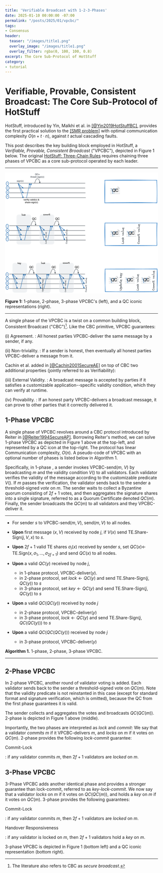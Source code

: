 ```yaml
---
title: 'Verifiable Broadcast with 1-2-3-Phases'
date: 2025-01-10 00:00:00 -07:00
permalink: "/posts/2025/01/vpcbc/"
tags:
- Consensus
header:
  teaser: "/images/title1.png"
  overlay_image: "/images/title1.png"
  overlay_filter: rgba(0, 100, 100, 0.8)
excerpt: The Core Sub-Protocol of HotStuff 
category:
- tutorial
---
```


# Verifiable, Provable, Consistent Broadcast: The Core Sub-Protocol of HotStuff 

HotStuff, introduced by Yin, Malkhi et al. in [[@Yin2019HotStuffBC]](https://api.semanticscholar.org/CorpusID:197644531),
provides the first practical solution to the
[[SMR problem]](https://malkhi.com/posts/2025/01/models/)
with optimal communication complexity $O(n + t \cdot n)$, against $t$ actual cascading faults. 

This post describes the key building block employed in HotStuff, a *Verifiable, Provable, Consistent Broadcast* ("VPCBC"), depicted in Figure 1 below. 
The original [HotStuff: Three-Chain Rules](https://malkhi.com/posts/2019/08/hotstuff-three-chain-rules/) requires chaining three phases of VPCBC as a core sub-protocol operated by each leader. 

---

![image](/images/HS/vpcbc.png)

**Figure 1:** 1-phase, 2-phase, 3-phase VPCBC's (left), and a QC iconic representations (right).

---

A single phase of the VPCBC is a twist on a common building block, Consistent
Broadcast ("CBC")[^1]. Like the CBC primitive, VPCBC guarantees:

(i) Agreement. 
: All honest parties VPCBC-deliver the same message by a sender, if any.

(ii) Non-triviality.
: If a sender is honest, then eventually all honest
parties VPCBC-deliver a message from it.

Cachin et al. added in [[@Cachin2001SecureAE]](https://api.semanticscholar.org/CorpusID:18716687) on top of CBC two additional properties (jointly referred to as Verifiability):

(iii) External Validity. 
: A broadcast message is accepted by parties if it
    satisfies a customizable application--specific validity condition,
    which they can verify at runtime.

(iv) Provability. 
: If an honest party VPCBC-delivers a broadcast message, it can
    prove to other parties that it correctly delivered it.

## 1-Phase VPCBC

A single phase of VPCBC revolves around a CBC protocol introduced by Reiter
in [[@Reiter1994SecureAP]](https://api.semanticscholar.org/CorpusID:1990309). Borrowing Reiter's method, we can solve 1-phase VPCBC as depicted in Figure 1 above at
the top-left, and represented by a QC icon at the top-right.
The protocol has linear Communication complexity, 
$O(n)$.
A pseudo-code of VPCBC with an optional number of phases is listed below in Algorithm 1.

Specifically, in 1-phase , a sender invokes VPCBC-send($m$, $V$) by broadcasting $m$ and
the validity condition $V()$ to all validators. Each validator verifies
the validity of the message according to the customizable predicate
$V()$. If $m$ passes the verification, the validator sends back to the
sender a threshold-signed *vote* on $m$. The sender waits to collect a
Byzantine quorum consisting of $2f+1$ votes, and then aggregates the
signature shares into a single signature, referred to as a Quorum
Certificate denoted $QC(m)$. Finally, the sender broadcasts the $QC(m)$
to all validators and they VPCBC-deliver it.

---

- For sender $s$ to VPCBC-send($m, V$), send($m, V$) to all nodes.

- **Upon** first message $(x, V)$ received by node $j$,
 	if  $V(x)$ send TE.Share-Sign($j, V, x$) to $s$.

- **Upon** $2f+1$ valid TE shares $\sigma_i(x)$ received by sender $s$, 
 	set $QC(x) \gets$ TE.Sign($x, \sigma_1, ..., \sigma_{2f+1}$) and
 	send $QC(x)$ to all nodes.

- **Upon** a valid $QC(y)$ received by node $j$,
  - in 1-phase protocol, VPCBC-deliver($y$).
  - in 2-phase protocol, set $lock \gets QC(y)$ and send TE.Share-Sign($j, QC(y)$) to $s$
  - in 3-phase protocol, set $key \gets QC(y)$ and send TE.Share-Sign($j, QC(y)$) to $s$

- **Upon** a valid $QC(QC(y))$ received by node $j$

  - in 2-phase protocol, VPCBC-deliver($y$) 
  - in 3-phase protocol, $lock \gets QC(y)$ and send TE.Share-Sign($j, QC(QC(y))$) to $s$

- **Upon** a valid $QC(QC(QC(y)))$ received by node $j$

  - in 3-phase protocol, VPCBC-deliver($y$)

**Algorithm 1.** 1-phase, 2-phase, 3-phase VPCBC. 

---

## 2-Phase  VPCBC

In 2-phase VPCBC, another round of validator voting is added. Each validator
sends back to the sender a threshold-signed vote on $QC(m)$. Note that
the validity predicate is not reinstanted in this case (except for standard
format and signature verification, which is omitted), because the QC
from the first phase guarantees it is valid.

The sender collects and aggregates the votes and broadcasts $QC(QC(m))$.
2-phase is depicted in Figure 1 above (middle).

Importantly, the two phases are interpreted as *lock* and *commit*: We
say that a validator *commits* $m$ if it VPCBC-delivers $m$, and *locks* on
$m$ if it votes on $QC(m)$. 2-phase provides the following *lock-commit*
guarantee:

Commit-Lock

:   if any validator commits $m$, then $2f+1$ validators are *locked* on
    $m$.

## 3-Phase  VPCBC

3-Phase VPCBC adds another identical phase and provides a stronger guarantee than
lock-commit, referred to as *key-lock-commit*. We now say that a validator
*locks* on $m$ if it votes on $QC(QC(m))$, and holds a *key* on $m$ if
it votes on $QC(m)$. 3-phase provides the following guarantees:

Commit-Lock

:   if any validator commits $m$, then $2f+1$ validators are *locked* on
    $m$.

Handover Responsiveness

:   if any validator is locked on $m$, then $2f+1$ validators hold a
    *key* on $m$.

3-phase VPCBC is depicted in Figure 1 (bottom left) and a QC iconic representation
(bottom right).

[^1]: The literature also refers to CBC as *secure broadcast*.

